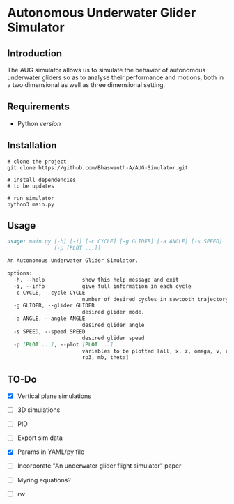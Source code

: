 # Autonomous Underwater Glider Simulator

## Introduction

The AUG simulator allows us to simulate the behavior of autonomous underwater gliders so as to analyse their performance and motions, both in a two dimensional as well as three dimensional setting.

## Requirements

- Python _version_

## Installation

```
# clone the project
git clone https://github.com/Bhaswanth-A/AUG-Simulator.git

# install dependencies
# to be updates

# run simulator
python3 main.py
```

## Usage

```md
usage: main.py [-h] [-i] [-c CYCLE] [-g GLIDER] [-a ANGLE] [-s SPEED]
               [-p [PLOT ...]]

An Autonomous Underwater Glider Simulator.

options:
  -h, --help            show this help message and exit
  -i, --info            give full information in each cycle
  -c CYCLE, --cycle CYCLE
                        number of desired cycles in sawtooth trajectory
  -g GLIDER, --glider GLIDER
                        desired glider mode.
  -a ANGLE, --angle ANGLE
                        desired glider angle
  -s SPEED, --speed SPEED
                        desired glider speed
  -p [PLOT ...], --plot [PLOT ...]
                        variables to be plotted [all, x, z, omega, v, rp1,
                        rp3, mb, theta]
```

## TO-Do
- [x] Vertical plane simulations
- [ ] 3D simulations
- [ ] PID
- [ ] Export sim data
- [x] Params in YAML/py file
- [ ] Incorporate "An underwater glider flight simulator" paper
- [ ] Myring equations?
- [ ] rw


